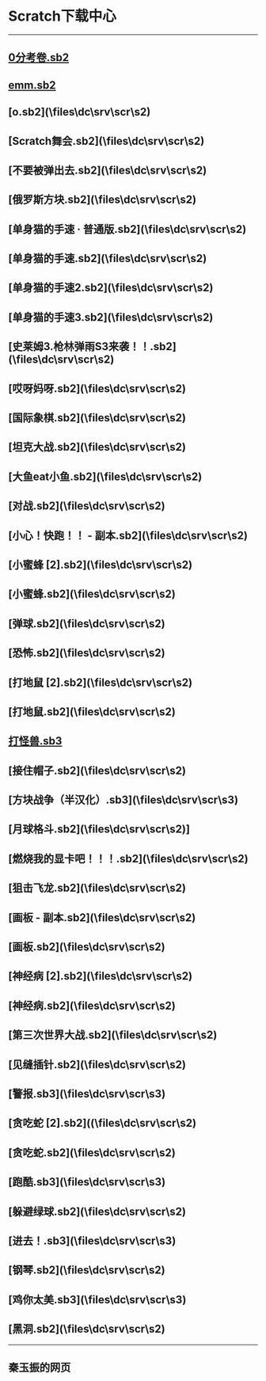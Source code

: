 # Scratch下载中心  
---  
##    [0分考卷.sb2](\files\dc\srv\scr\s2\0分考卷.sb2)
##    [emm.sb2](\files\dc\srv\scr\s2\emm.sb2)
##    [o.sb2](\files\dc\srv\scr\s2\)
##    [Scratch舞会.sb2](\files\dc\srv\scr\s2\)
##    [不要被弹出去.sb2](\files\dc\srv\scr\s2\)
##    [俄罗斯方块.sb2](\files\dc\srv\scr\s2\)
##    [单身猫的手速 · 普通版.sb2](\files\dc\srv\scr\s2\)
##    [单身猫的手速.sb2](\files\dc\srv\scr\s2\)
##    [单身猫的手速2.sb2](\files\dc\srv\scr\s2\)
##    [单身猫的手速3.sb2](\files\dc\srv\scr\s2\)
##    [史莱姆3.枪林弹雨S3来袭！！.sb2](\files\dc\srv\scr\s2\)
##    [哎呀妈呀.sb2](\files\dc\srv\scr\s2\)
##    [国际象棋.sb2](\files\dc\srv\scr\s2\)
##    [坦克大战.sb2](\files\dc\srv\scr\s2\)
##    [大鱼eat小鱼.sb2](\files\dc\srv\scr\s2\)
##    [对战.sb2](\files\dc\srv\scr\s2\)
##    [小心！快跑！！ - 副本.sb2](\files\dc\srv\scr\s2\)
##    [小蜜蜂 [2].sb2](\files\dc\srv\scr\s2\)
##    [小蜜蜂.sb2](\files\dc\srv\scr\s2\)
##    [弹球.sb2](\files\dc\srv\scr\s2\)
##    [恐怖.sb2](\files\dc\srv\scr\s2\)
##    [打地鼠 [2].sb2](\files\dc\srv\scr\s2\)
##    [打地鼠.sb2](\files\dc\srv\scr\s2\)
##    [打怪兽.sb3](\files\dc\srv\scr\s3\))
##    [接住帽子.sb2](\files\dc\srv\scr\s2\)
##    [方块战争（半汉化）.sb3](\files\dc\srv\scr\s3\)
##    [月球格斗.sb2](\files\dc\srv\scr\s2\)]
##    [燃烧我的显卡吧！！！.sb2](\files\dc\srv\scr\s2\)
##    [狙击飞龙.sb2](\files\dc\srv\scr\s2\)
##    [画板 - 副本.sb2](\files\dc\srv\scr\s2\)
##    [画板.sb2](\files\dc\srv\scr\s2\)
##    [神经病 [2].sb2](\files\dc\srv\scr\s2\)
##    [神经病.sb2](\files\dc\srv\scr\s2\)
##    [第三次世界大战.sb2](\files\dc\srv\scr\s2\)
##    [见缝插针.sb2](\files\dc\srv\scr\s2\)
##    [警报.sb3](\files\dc\srv\scr\s3\)
##    [贪吃蛇 [2].sb2]((\files\dc\srv\scr\s2\)
##    [贪吃蛇.sb2](\files\dc\srv\scr\s2\)
##    [跑酷.sb3](\files\dc\srv\scr\s3\)
##    [躲避绿球.sb2](\files\dc\srv\scr\s2\)
##    [进去！.sb3](\files\dc\srv\scr\s3\)
##    [钢琴.sb2](\files\dc\srv\scr\s2\)
##    [鸡你太美.sb3](\files\dc\srv\scr\s3\)
##    [黑洞.sb2](\files\dc\srv\scr\s2\)
---  
##  秦玉振的网页  
